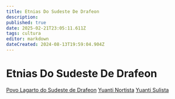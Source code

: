 ```yaml
---
title: Etnias Do Sudeste De Drafeon
description: 
published: true
date: 2025-02-21T23:05:11.611Z
tags: cultura
editor: markdown
dateCreated: 2024-08-13T19:59:04.904Z
---
```


<!-- SUBTITLE: Visão geral sobre Etnias Do Sudeste De Drafeon -->

# Etnias Do Sudeste De Drafeon
[Povo Lagarto do Sudeste de Drafeon](/lugares/plano-material/drafeon/sudeste-de-drafeon/etnias/povo-lagarto-do-sudeste-de-drafeon)
[Yuanti Nortista](/lugares/plano-material/drafeon/sudeste-de-drafeon/etnias/yuanti-nortista)
[Yuanti Sulista](/lugares/plano-material/drafeon/sudeste-de-drafeon/etnias/yuanti-nortista)
